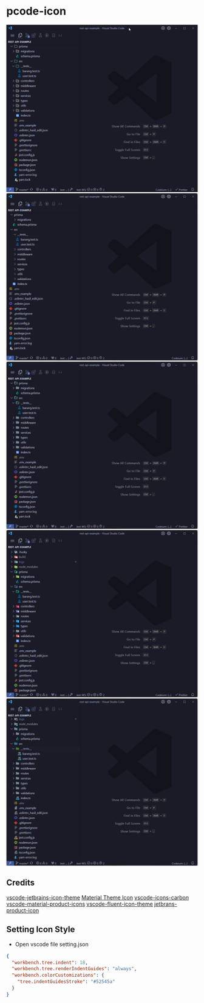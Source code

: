 # pcode-icon

![CAPTURE!](https://raw.githubusercontent.com/pojokcodeid/pcode-icon/main/img.png)
![CAPTURE!](https://raw.githubusercontent.com/pojokcodeid/pcode-icon/main/img2.png)
![CAPTURE!](https://raw.githubusercontent.com/pojokcodeid/pcode-icon/main/img3.png)
![CAPTURE!](https://raw.githubusercontent.com/pojokcodeid/pcode-icon/main/img4.png)
![CAPTURE!](https://raw.githubusercontent.com/pojokcodeid/pcode-icon/main/img5.png)

## Credits

[vscode-jetbrains-icon-theme](https://github.com/cadamsdev/vscode-jetbrains-icon-theme)
[Material Theme Icon](https://github.com/material-theme/vsc-material-theme-icons)
[vscode-icons-carbon](https://github.com/antfu/vscode-icons-carbon)
[vscode-material-product-icons](https://github.com/PKief/vscode-material-product-icons)
[vscode-fluent-icon-theme](https://github.com/pojokcodeid/vscode-fluent-icon-theme)
[jetbrans-product-icon](https://github.com/Storterald/vscode-jetbrains-product-icons-theme)

## Setting Icon Style

- Open vscode file setting.json

```json
{
  "workbench.tree.indent": 18,
  "workbench.tree.renderIndentGuides": "always",
  "workbench.colorCustomizations": {
    "tree.indentGuidesStroke": "#52545a"
  }
}
```
